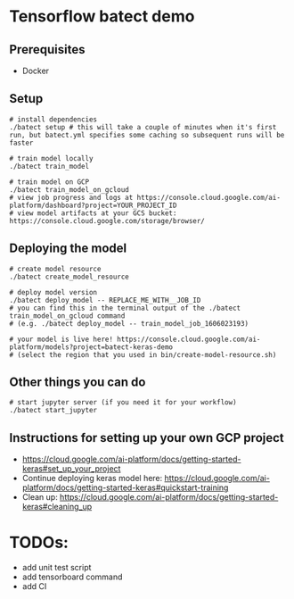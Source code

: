 # Tensorflow batect demo

## Prerequisites

- Docker

## Setup

```shell script
# install dependencies
./batect setup # this will take a couple of minutes when it's first run, but batect.yml specifies some caching so subsequent runs will be faster 

# train model locally
./batect train_model

# train model on GCP
./batect train_model_on_gcloud
# view job progress and logs at https://console.cloud.google.com/ai-platform/dashboard?project=YOUR_PROJECT_ID
# view model artifacts at your GCS bucket: https://console.cloud.google.com/storage/browser/
```

## Deploying the model

```shell script
# create model resource
./batect create_model_resource

# deploy model version
./batect deploy_model -- REPLACE_ME_WITH__JOB_ID 
# you can find this in the terminal output of the ./batect train_model_on_gcloud command 
# (e.g. ./batect deploy_model -- train_model_job_1606023193)

# your model is live here! https://console.cloud.google.com/ai-platform/models?project=batect-keras-demo 
# (select the region that you used in bin/create-model-resource.sh)  
```

## Other things you can do 
```shell script
# start jupyter server (if you need it for your workflow)
./batect start_jupyter
```


## Instructions for setting up your own GCP project
- https://cloud.google.com/ai-platform/docs/getting-started-keras#set_up_your_project
- Continue deploying keras model here: https://cloud.google.com/ai-platform/docs/getting-started-keras#quickstart-training
- Clean up: https://cloud.google.com/ai-platform/docs/getting-started-keras#cleaning_up


# TODOs:
- add unit test script
- add tensorboard command
- add CI